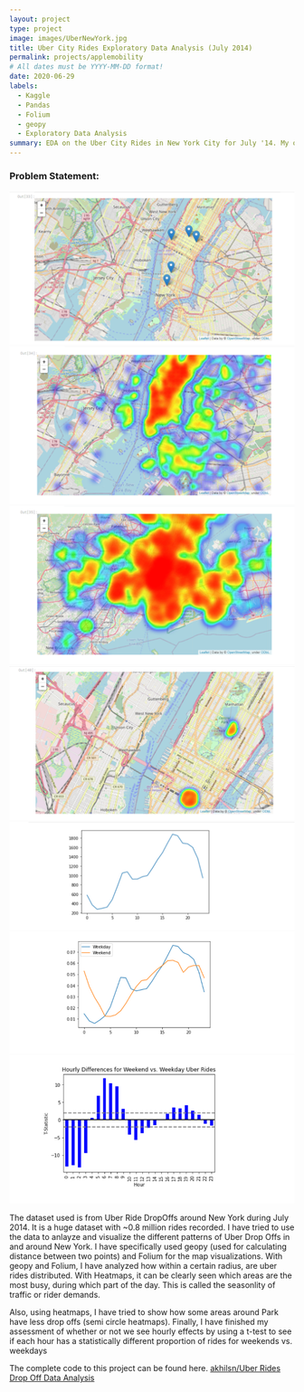 ```yaml
---
layout: project
type: project
image: images/UberNewYork.jpg
title: Uber City Rides Exploratory Data Analysis (July 2014)
permalink: projects/applemobility
# All dates must be YYYY-MM-DD format!
date: 2020-06-29
labels:
  - Kaggle
  - Pandas
  - Folium
  - geopy
  - Exploratory Data Analysis
summary: EDA on the Uber City Rides in New York City for July '14. My objective is to use geopy and Folium in order to visualize and draw out important points of interest such as Seasonlity etc, and then test the Seasonality with t-test.
---
```


### Problem Statement:

<img class="ui large right floated rounded image" src="../images/MapsWithDropOffs.png"><br>
<img class="ui large right floated rounded image" src="../images/HeatMapInCity.png"><br>
<img class="ui large right floated rounded image" src="../images/HeatmapsDropOffsOutsideCity.png"><br>
<img class="ui large right floated rounded image" src="../images/HeatmapAroundPark.png"><br>
<img class="ui large right floated rounded image" src="../images/HourlyTrends.png"><br>
<img class="ui large right floated rounded image" src="../images/TotalTripsAsPercentage.png"><br>
<img class="ui large right floated rounded image" src="../images/T-Statistics.png"><br>


The dataset used is from Uber Ride DropOffs around New York during July 2014. It is a huge dataset with ~0.8 million rides recorded.
I have tried to use the data to anlayze and visualize the different patterns of Uber Drop Offs in and around New York. 
I have specifically used geopy (used for calculating distance between two points) and Folium for the map visualizations.
With geopy and Folium, I have analyzed how within a certain radius, are uber rides distributed. With Heatmaps, it can be clearly seen which areas are the most busy, 
during which part of the day. This is called the seasonlity of traffic or rider demands.

Also, using heatmaps, I have tried to show how some areas around Park have less drop offs (semi circle heatmaps).
Finally, I have finished my assessment of whether or not we see hourly effects by using a t-test to see if each hour has a statistically different proportion of rides for weekends vs. weekdays

The complete code to this project can be found here. <a href="https://github.com/akhilsn/Kaggle-Projects/tree/master/Uber%20City%20Rides%20New%20York"><i class="large github icon"></i>akhilsn/Uber Rides Drop Off Data Analysis</a><br><br>
